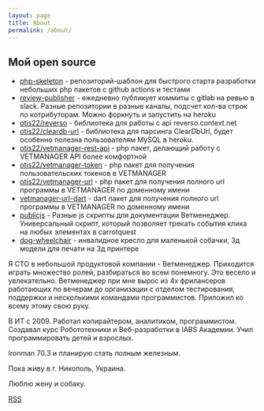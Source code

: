 ```yaml
---
layout: page
title: About
permalink: /about/
---
```

## Мой open source

* [php-skeleton](https://github.com/otis22/php-skeleton) - репозиторий-шаблон для быстрого старта разработки небольших php пакетов с github actions и тестами
* [review-publisher](https://github.com/otis22/review-publisher) - ежедневно публикует коммиты с gitlab на ревью в slack. Разные репозитории в разные каналы, подсчет кол-ва строк по котрибуторам. Можно форкнуть и запустить на heroku
* [otis22/reverso](https://github.com/otis22/reverso) - библиотека для работы с api reverso.context.net
* [otis22/cleardb-url](https://github.com/otis22/cleardb-url) - библиотека для парсинга ClearDbUrl, будет особенно полезна пользователям MySQL в heroku.
* [otis22/vetmanager-rest-api](https://github.com/otis22/vetmanager-rest-api) - php пакет, делающий работу с VETMANAGER API более комфортной
* [otis22/vetmanager-token](https://github.com/otis22/vetmanager-token) - php пакет для получения пользовательских токенов в VETMANAGER
* [otis22/vetmanager-url](https://github.com/otis22/vetmanager-url) - php пакет для получения полного url программы в VETMANAGER по доменному имени
* [vetmanager-url-dart](https://github.com/otis22/vetmanager-url-dart) - dart пакет для получения полного url программы в VETMANAGER по доменному имени
* [publicjs](https://github.com/otis22/publicjs) - Разные js скрипты для документации Ветменеджер. Универсальный скрипт, который позволяет трекать события клика на любых элементах в carrotquest 
* [dog-wheelchair](https://github.com/otis22/dog-wheelchair) - инвалидное кресло для маленькой собачки, 3д модели для печати на 3д принтере

Я CTO в небольшой продуктовой компании - Ветменеджер. Приходится играть множество ролей, разбираться во всем понемногу. 
Это весело и увлекательно. Ветменеджер при мне вырос из 4х фрилансеров работающих по вечерам до организации с отделом тестирования, 
поддержки и несколькими командами программистов. Приложил ко всему этому свою руку. 

В ИТ с 2009. Работал копирайтером, аналитиком, программистом. Создавал курс Робототехники и Веб-разработки в IABS Академии.
Учил программировать детей и взрослых. 

Ironman 70.3 и планирую стать полным железным. 

Пока живу в г. Никополь, Украина. 

Люблю жену и собаку.

[RSS](/feed.xml)